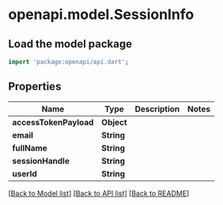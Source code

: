 # openapi.model.SessionInfo

## Load the model package
```dart
import 'package:openapi/api.dart';
```

## Properties
Name | Type | Description | Notes
------------ | ------------- | ------------- | -------------
**accessTokenPayload** | **Object** |  | 
**email** | **String** |  | 
**fullName** | **String** |  | 
**sessionHandle** | **String** |  | 
**userId** | **String** |  | 

[[Back to Model list]](../README.md#documentation-for-models) [[Back to API list]](../README.md#documentation-for-api-endpoints) [[Back to README]](../README.md)


